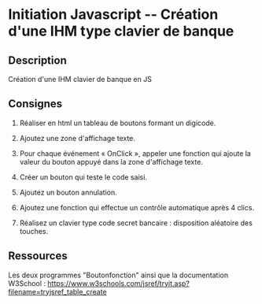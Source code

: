 # Initiation Javascript -- Création d'une IHM type clavier de banque

## Description

Création d'une IHM clavier de banque en JS

## Consignes

1) Réaliser en html un tableau de boutons formant un digicode.

2) Ajoutez une zone d'affichage texte.

3) Pour chaque événement « OnClick », appeler une fonction qui ajoute la valeur du bouton appuyé dans la zone d'affichage texte.

4) Créer un bouton qui teste le code saisi.

5) Ajoutez un bouton annulation.

6) Ajoutez une fonction qui effectue un contrôle automatique après 4 clics.

7) Réalisez un clavier type code secret bancaire : disposition aléatoire des touches.

## Ressources

Les deux programmes "Boutonfonction" ainsi que la documentation W3School : <https://www.w3schools.com/jsref/tryit.asp?filename=tryjsref_table_create>
